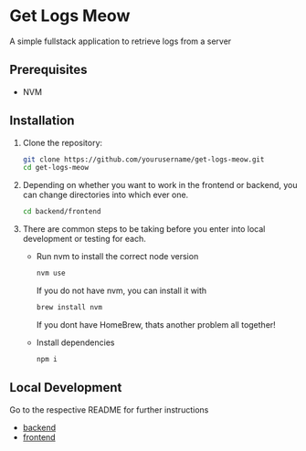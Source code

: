 # Get Logs Meow

A simple fullstack application to retrieve logs from a server

## Prerequisites

- NVM

## Installation

1. Clone the repository:

   ```bash
   git clone https://github.com/yourusername/get-logs-meow.git
   cd get-logs-meow
   ```

2. Depending on whether you want to work in the frontend or backend, you can
  change directories into which ever one.

    ```bash
    cd backend/frontend
    ```

3. There are common steps to be taking before you enter into local development or testing for each.

    * Run nvm to install the correct node version
    
      ```bash
      nvm use
      ```

      If you do not have nvm, you can install it with 
      
      ```bash 
      brew install nvm
      ```
    
      If you dont have HomeBrew, thats another problem all together!

    * Install dependencies 
      ```bash 
      npm i
      ```

## Local Development

Go to the respective README for further instructions

- [backend](backend/README.md)
- [frontend](frontend/README.md)
